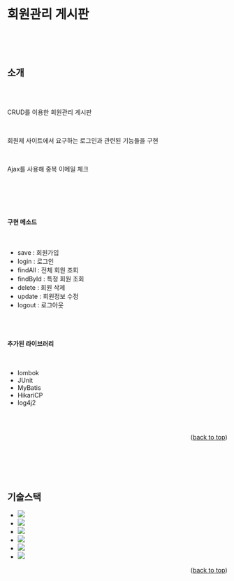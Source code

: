 
회원관리 게시판
==
<br/>





<br/>
<br/>

<!-- ABOUT THE PROJECT -->
## 소개
<br/>
<br/>



CRUD를 이용한 회원관리 게시판

<br/>

회원제 사이트에서 요구하는 로그인과 관련된 기능들을 구현

<br/>

Ajax를 사용해 중복 이메일 체크

<br/>
<br/>
<br/>
<br/>




#### 구현 메소드
<br/>

* save : 회원가입
* login : 로그인 
* findAll : 전체 회원 조회
* findById : 특정 회원 조회
* delete : 회원 삭제
* update : 회원정보 수정
* logout : 로그아웃


<br/>
<br/>

#### 추가된 라이브러리
<br/>

* lombok
* JUnit
* MyBatis
* HikariCP
* log4j2


<br/>
<br/>


<p align="right">(<a href="#readme-top">back to top</a>)</p>

<br/>
<br/>
<br/>
<br/>


<!-- 기술스택 -->
## 기술스택





* <img src="https://img.shields.io/badge/Java-FF0000?style=for-the-badge&logo=Java&logoColor=white">
* <img src="https://img.shields.io/badge/jsp-FA6423?style=for-the-badge&logo=jsp&logoColor=white">
* <img src="https://img.shields.io/badge/spring-6DB33F?style=for-the-badge&logo=spring&logoColor=white">
* <img src="https://img.shields.io/badge/mysql-4479A1?style=for-the-badge&logo=mysql&logoColor=white">
* <img src="https://img.shields.io/badge/openjdk-000000?style=for-the-badge&logo=openjdk&logoColor=white">
* <img src="https://img.shields.io/badge/apachetomcat-F8DC75?style=for-the-badge&logo=apachetomcat&logoColor=white">


<p align="right">(<a href="#readme-top">back to top</a>)</p>

<br/>
<br/>
<br/>
<br/>



